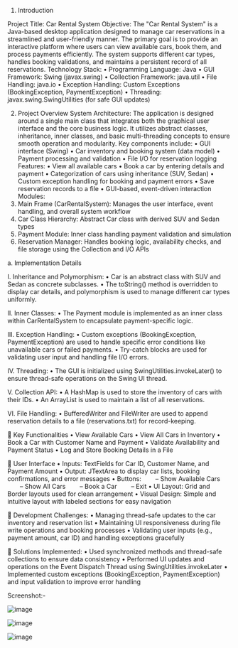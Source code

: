 1.	Introduction

Project Title: Car Rental System
Objective:
The "Car Rental System" is a Java-based desktop application designed to manage car reservations in a streamlined and user-friendly manner. The primary goal is to provide an interactive platform where users can view available cars, book them, and process payments efficiently. The system supports different car types, handles booking validations, and maintains a persistent record of all reservations.
Technology Stack:
• Programming Language: Java
• GUI Framework: Swing (javax.swing)
• Collection Framework: java.util
• File Handling: java.io
• Exception Handling: Custom Exceptions (BookingException, PaymentException)
• Threading: javax.swing.SwingUtilities (for safe GUI updates)

2.	Project Overview
System Architecture:
The application is designed around a single main class that integrates both the graphical user interface and the core business logic. It utilizes abstract classes, inheritance, inner classes, and basic multi-threading concepts to ensure smooth operation and modularity. Key components include:
• GUI interface (Swing)
• Car inventory and booking system (data model)
• Payment processing and validation
• File I/O for reservation logging
Features:
• View all available cars
• Book a car by entering details and payment
• Categorization of cars using inheritance (SUV, Sedan)
• Custom exception handling for booking and payment errors
• Save reservation records to a file
• GUI-based, event-driven interaction
Modules:
1.	Main Frame (CarRentalSystem): Manages the user interface, event handling, and overall system workflow
2.	Car Class Hierarchy: Abstract Car class with derived SUV and Sedan types
3.	Payment Module: Inner class handling payment validation and simulation
4.	Reservation Manager: Handles booking logic, availability checks, and file storage using the Collection and I/O APIs


a.	Implementation Details

I.	Inheritance and Polymorphism:
• Car is an abstract class with SUV and Sedan as concrete subclasses.
• The toString() method is overridden to display car details, and polymorphism is used to manage different car types uniformly.

II.	Inner Classes:
• The Payment module is implemented as an inner class within CarRentalSystem to encapsulate payment-specific logic.

III.	Exception Handling:
• Custom exceptions (BookingException, PaymentException) are used to handle specific error conditions like unavailable cars or failed payments.
• Try-catch blocks are used for validating user input and handling file I/O errors.

IV.	Threading:
• The GUI is initialized using SwingUtilities.invokeLater() to ensure thread-safe operations on the Swing UI thread.

V.	Collection API:
• A HashMap is used to store the inventory of cars with their IDs.
• An ArrayList is used to maintain a list of all reservations.

VI.	File Handling:
• BufferedWriter and FileWriter are used to append reservation details to a file (reservations.txt) for record-keeping.


	Key Functionalities
• View Available Cars
• View All Cars in Inventory
• Book a Car with Customer Name and Payment
• Validate Availability and Payment Status
• Log and Store Booking Details in a File

	User Interface
• Inputs: TextFields for Car ID, Customer Name, and Payment Amount
• Output: JTextArea to display car lists, booking confirmations, and error messages
• Buttons:
  – Show Available Cars
  – Show All Cars
  – Book a Car
  – Exit
• UI Layout: Grid and Border layouts used for clean arrangement
• Visual Design: Simple and intuitive layout with labeled sections for easy navigation

	Development Challenges:
• Managing thread-safe updates to the car inventory and reservation list
• Maintaining UI responsiveness during file write operations and booking processes
• Validating user inputs (e.g., payment amount, car ID) and handling exceptions gracefully

	Solutions Implemented:
• Used synchronized methods and thread-safe collections to ensure data consistency
• Performed UI updates and operations on the Event Dispatch Thread using SwingUtilities.invokeLater
• Implemented custom exceptions (BookingException, PaymentException) and input validation to improve error handling

Screenshot:-

![image](https://github.com/user-attachments/assets/f9a71c9c-d9fe-435f-84be-9a64d10dba6e)

![image](https://github.com/user-attachments/assets/c2d0cef4-49ac-45d8-8446-7a9d0cd8dcd3)

![image](https://github.com/user-attachments/assets/a059d217-7dbc-46bc-b7aa-7f29a19e54c3)
